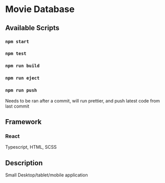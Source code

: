 # Movie Database

## Available Scripts

### `npm start`

### `npm test`

### `npm run build`

### `npm run eject`

### `npm run push`
Needs to be ran after a commit, will run prettier, and push latest code from last commit

## Framework

### React
Typescript, HTML, SCSS

## Description
Small Desktop/tablet/mobile application
